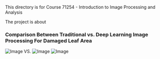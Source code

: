 This directory is for Course 71254 - Introduction to Image Processing and Analysis

The project is about

### Comparison Between Traditional vs. Deep Learning Image Processing For Damaged Leaf Area



![Image](https://github.com/user-attachments/assets/6c393c45-1564-4030-8bd0-13d7f00ee121)   VS.   ![Image](https://github.com/user-attachments/assets/3a6c8092-8048-40d4-bf2b-2518aadc9c82)   ![Image](https://github.com/user-attachments/assets/d22f65bf-ed9d-4b45-9ee2-a147ee9c593c) 




